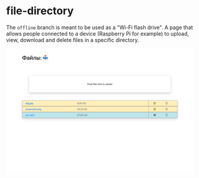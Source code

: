 # file-directory
The `offline` branch is meant to be used as a "Wi-Fi flash drive". 
A page that allows people connected to a device (Raspberry Pi for example) to 
upload, view, download and delete files in a specific directory.


![Screenshot](/files/screenshot.png)
